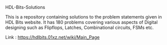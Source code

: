 HDL-Bits-Solutions

This is a repository containing solutions to the problem statements given in HDL Bits website.
It has 180 problems covering various aspects of Digital designing such as Flipflops, Latches, Combinational circuits, FSMs etc.

Link : https://hdlbits.01xz.net/wiki/Main_Page
